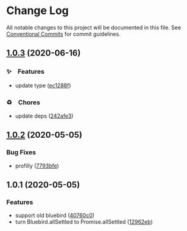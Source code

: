 # Change Log

All notable changes to this project will be documented in this file.
See [Conventional Commits](https://conventionalcommits.org) for commit guidelines.

## [1.0.3](https://github.com/bluelovers/ws-promise/compare/bluebird-allsettled@1.0.2...bluebird-allsettled@1.0.3) (2020-06-16)


### ✨　Features

*  update type ([ec1288f](https://github.com/bluelovers/ws-promise/commit/ec1288fa2cf9341106f275e783f65dd13283dcc5))


### ♻️　Chores

*  update deps ([242afe3](https://github.com/bluelovers/ws-promise/commit/242afe30607898a9a6cf3826faf7a71c1293229b))





## [1.0.2](https://github.com/bluelovers/ws-promise/compare/bluebird-allsettled@1.0.1...bluebird-allsettled@1.0.2) (2020-05-05)


### Bug Fixes

* profilly ([7793bfe](https://github.com/bluelovers/ws-promise/commit/7793bfe43448014753d511892898bd40faa6ee1f))





## 1.0.1 (2020-05-05)


### Features

* support old bluebird ([40760c0](https://github.com/bluelovers/ws-promise/commit/40760c0fc56c7130c0a81256c09d8c0ad2d1b5c1))
* turn Bluebird.allSettled to Promise.allSettled ([12962eb](https://github.com/bluelovers/ws-promise/commit/12962eb1c3eb73496ec9d21b7fb131c3b9d0e837))
